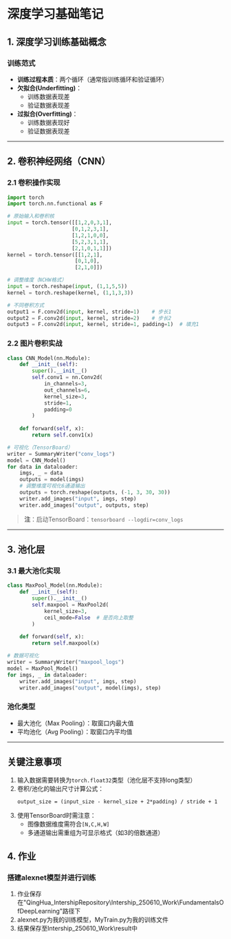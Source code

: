 
# 深度学习基础笔记

## 1. 深度学习训练基础概念

### 训练范式
- **训练过程本质**：两个循环（通常指训练循环和验证循环）
- **欠拟合(Underfitting)**：
  - 训练数据表现差
  - 验证数据表现差
- **过拟合(Overfitting)**：
  - 训练数据表现好
  - 验证数据表现差

---

## 2. 卷积神经网络（CNN）

### 2.1 卷积操作实现
```python
import torch
import torch.nn.functional as F

# 原始输入和卷积核
input = torch.tensor([[1,2,0,3,1],
                     [0,1,2,3,1],
                     [1,2,1,0,0],
                     [5,2,3,1,1],
                     [2,1,0,1,1]])
kernel = torch.tensor([[1,2,1],
                      [0,1,0],
                      [2,1,0]])

# 调整维度（NCHW格式）
input = torch.reshape(input, (1,1,5,5))
kernel = torch.reshape(kernel, (1,1,3,3))

# 不同卷积方式
output1 = F.conv2d(input, kernel, stride=1)    # 步长1
output2 = F.conv2d(input, kernel, stride=2)    # 步长2 
output3 = F.conv2d(input, kernel, stride=1, padding=1)  # 填充1
```

### 2.2 图片卷积实战
```python
class CNN_Model(nn.Module):
    def __init__(self):
        super().__init__()
        self.conv1 = nn.Conv2d(
            in_channels=3,
            out_channels=6,
            kernel_size=3,
            stride=1,
            padding=0
        )
  
    def forward(self, x):
        return self.conv1(x)

# 可视化（TensorBoard）
writer = SummaryWriter("conv_logs")
model = CNN_Model()
for data in dataloader:
    imgs, _ = data
    outputs = model(imgs)
    # 调整维度可视化6通道输出
    outputs = torch.reshape(outputs, (-1, 3, 30, 30))
    writer.add_images("input", imgs, step)
    writer.add_images("output", outputs, step)
```

> **注**：启动TensorBoard：`tensorboard --logdir=conv_logs`

---

## 3. 池化层

### 3.1 最大池化实现
```python
class MaxPool_Model(nn.Module):
    def __init__(self):
        super().__init__()
        self.maxpool = MaxPool2d(
            kernel_size=3,
            ceil_mode=False  # 是否向上取整
        )
  
    def forward(self, x):
        return self.maxpool(x)

# 数据可视化
writer = SummaryWriter("maxpool_logs")
model = MaxPool_Model()
for imgs, _ in dataloader:
    writer.add_images("input", imgs, step)
    writer.add_images("output", model(imgs), step)
```

### 池化类型
- 最大池化（Max Pooling）：取窗口内最大值
- 平均池化（Avg Pooling）：取窗口内平均值

---

## 关键注意事项
1. 输入数据需要转换为`torch.float32`类型（池化层不支持long类型）
2. 卷积/池化的输出尺寸计算公式：
   ```
   output_size = (input_size - kernel_size + 2*padding) / stride + 1
   ```
3. 使用TensorBoard时需注意：
   - 图像数据维度需符合`[N,C,H,W]`
   - 多通道输出需重组为可显示格式（如3的倍数通道）

## 4. 作业
###  搭建alexnet模型并进行训练
1. 作业保存在"QingHua_IntershipRepository\Intership_250610_Work\FundamentalsOfDeepLearning"路径下
2. alexnet.py为我的训练模型，MyTrain.py为我的训练文件
3. 结果保存至Intership_250610_Work\result中